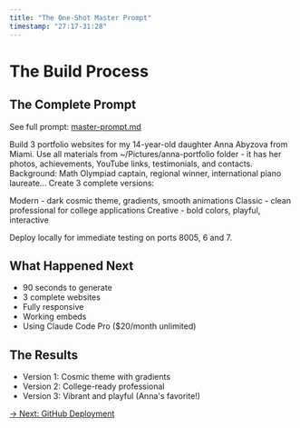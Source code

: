 ```yaml
---
title: "The One-Shot Master Prompt"
timestamp: "27:17-31:28"
---
```


# The Build Process

## The Complete Prompt

See full prompt: [master-prompt.md](../prompts/master-prompt.md)

Build 3 portfolio websites for my 14-year-old daughter Anna Abyzova from Miami.
Use all materials from ~/Pictures/anna-portfolio folder -
it has her photos, achievements, YouTube links, testimonials, and contacts.
Background: Math Olympiad captain, regional winner, international piano laureate...
Create 3 complete versions:

Modern - dark cosmic theme, gradients, smooth animations
Classic - clean professional for college applications
Creative - bold colors, playful, interactive

Deploy locally for immediate testing on ports 8005, 6 and 7.

## What Happened Next
- 90 seconds to generate
- 3 complete websites
- Fully responsive
- Working embeds
- Using Claude Code Pro ($20/month unlimited)

## The Results
- Version 1: Cosmic theme with gradients
- Version 2: College-ready professional
- Version 3: Vibrant and playful (Anna's favorite!)

[→ Next: GitHub Deployment](07-github-deploy.md)

